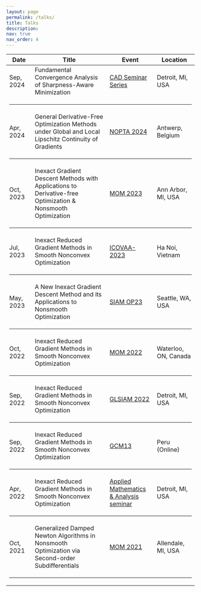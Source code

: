 ```yaml
---
layout: page
permalink: /talks/
title: Talks
description: 
nav: true
nav_order: 4
---
```


<table border="0" cellpadding="0" cellspacing="0">
  <thead>
    <tr>
      <th style="width: 100px;">Date</th>
      <th style="width: 480px;">Title</th>
      <th style="width: 170px;">Event</th>
      <th style="width: 180px;">Location</th>
    </tr>
  </thead>
  <tbody>
    <tr>
      <td>Sep, 2024 </td>
      <td>Fundamental Convergence Analysis of Sharpness-Aware Minimization</td>
      <td><a href="https://events.wayne.edu/2024/09/18/cad-seminar-series-dat-tran-phd-student-wayne-state-university-101025/">CAD Seminar Series</a> </td>
      <td>Detroit, MI, USA</td>
    </tr>
    <tr>
      <td colspan="4"><hr></td>
    </tr>
    <tr>
      <td>Apr, 2024</td>
      <td>General Derivative-Free Optimization Methods under Global and Local Lipschitz Continuity of Gradients</td>
      <td><a href="https://sites.google.com/view/wnopta/semi-plenary-talks"> NOPTA 2024</a> </td>
      <td>Antwerp, Belgium</td>
    </tr>
    <tr>
      <td colspan="4"><hr></td>
    </tr>
    <tr>
      <td>Oct, 2023</td>
      <td>Inexact Gradient Descent Methods with Applications 
to Derivative-free Optimization & Nonsmooth Optimization</td>
      <td><a href="https://emunix.emich.edu/~bwang/MOM2023/index.html"> MOM 2023</a> </td>
      <td>Ann Arbor, MI, USA</td>
    </tr>
    <tr>
      <td colspan="4"><hr></td>
    </tr>
    <!-- new talk -->
    <tr>
      <td>Jul, 2023</td>
      <td>Inexact Reduced Gradient Methods in Smooth Nonconvex Optimization</td>
      <td><a href="https://viasm.edu.vn/en/hdkh/icovaa2023"> ICOVAA-2023</a> </td>
      <td>Ha Noi, Vietnam</td>
    </tr>
    <tr>
      <td colspan="4"><hr></td>
    </tr>
    <!-- new talk -->
    <tr>
      <td>May, 2023</td>
      <td>A New Inexact Gradient Descent Method and its Applications to Nonsmooth Optimization</td>
      <td><a href="https://meetings.siam.org/speakdex.cfm?CONFCODE=OP23"> SIAM OP23</a> </td>
      <td>Seattle, WA, USA</td>
    </tr>
    <tr>
      <td colspan="4"><hr></td>
    </tr>
    <!-- new talk -->
    <tr>
      <td>Oct, 2022</td>
      <td>Inexact Reduced Gradient Methods in Smooth Nonconvex Optimization</td>
      <td><a href="https://www.math.uwaterloo.ca/~hwolkowi/Univ.Waterloo.24thMidwestOptimizationMeeting.html"> MOM 2022</a> </td>
      <td>Waterloo, ON, Canada</td>
    </tr>
    <tr>
      <td colspan="4"><hr></td>
    </tr>
    <!-- new talk -->
    <tr>
      <td>Sep, 2022</td>
      <td>Inexact Reduced Gradient Methods in Smooth Nonconvex Optimization</td>
      <td><a href="https://hli.wayne.edu/conferences/glsiam2022/program.html"> GLSIAM 2022</a> </td>
      <td>Detroit, MI, USA</td>
    </tr>
    <tr>
      <td colspan="4"><hr></td>
    </tr>
    <!-- new talk -->
    <tr>
      <td>Sep, 2022</td>
      <td>Inexact Reduced Gradient Methods in Smooth Nonconvex Optimization</td>
      <td><a href="">GCM13 </a> </td>
      <td>Peru (Online)</td>
    </tr>
    <tr>
      <td colspan="4"><hr></td>
    </tr>
    <!-- new talk -->
    <tr>
      <td>Apr, 2022</td>
      <td>Inexact Reduced Gradient Methods in Smooth Nonconvex Optimization</td>
      <td><a href="">Applied Mathematics & Analysis seminar </a> </td>
      <td>Detroit, MI, USA</td>
    </tr>
    <tr>
      <td colspan="4"><hr></td>
    </tr>
    <!-- new talk -->
    <tr>
      <td>Oct, 2021</td>
      <td>Generalized Damped Newton Algorithms in Nonsmooth Optimization via Second-order Subdifferentials</td>
      <td><a href="https://facweb.gvsu.edu/ortizron/mom21/index.html">MOM 2021</a> </td>
      <td>Allendale, MI, USA</td>
    </tr>
    <tr>
      <td colspan="4"><hr></td>
    </tr>
    <!-- end talks -->
  </tbody>
</table>




